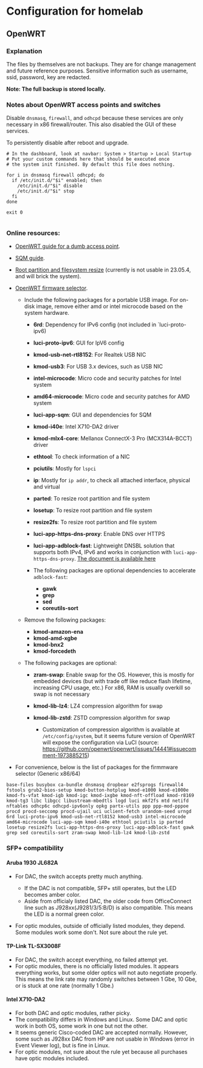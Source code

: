 # Configuration for homelab

## OpenWRT

### Explanation

The files by themselves are not backups. They are for change management and future reference purposes. Sensitive information such as username, ssid, password, key are redacted.

**Note: The full backup is stored locally.**

### Notes about OpenWRT access points and switches

Disable `dnsmasq`, `firewall`, and `odhcpd` because these services are only necessary in x86 firewall/router. This also disabled the GUI of these services.

To persistently disable after reboot and upgrade.

```
# In the dashboard, look at navbar: System > Startup > Local Startup
# Put your custom commands here that should be executed once
# the system init finished. By default this file does nothing.

for i in dnsmasq firewall odhcpd; do
  if /etc/init.d/"$i" enabled; then
    /etc/init.d/"$i" disable
    /etc/init.d/"$i" stop
  fi
done

exit 0


```

### Online resources:

- [OpenWRT guide for a dumb access point](https://openwrt.org/docs/guide-user/network/wifi/dumbap).
- [SQM guide](https://openwrt.org/docs/guide-user/network/traffic-shaping/sqm).
- [Root partition and filesystem resize](https://openwrt.org/docs/guide-user/advanced/expand_root) (currently is not usable in 23.05.4, and will brick the system).
- [OpenWRT firmware selector](https://firmware-selector.openwrt.org/).

  - Include the following packages for a portable USB image. For on-disk image, remove either amd or intel microcode based on the system hardware.

    - **6rd**: Dependency for IPv6 config (not included in `luci-proto-ipv6)
    - **luci-proto-ipv6**: GUI for IpV6 config
    - **kmod-usb-net-rtl8152**: For Realtek USB NIC
    - **kmod-usb3**: For USB 3.x devices, such as USB NIC
    - **intel-microcode**: Micro code and security patches for Intel system
    - **amd64-microcode**: Micro code and security patches for AMD system
    - **luci-app-sqm**: GUI and dependencies for SQM
    - **kmod-i40e**: Intel X710-DA2 driver
    - **kmod-mlx4-core**: Mellanox ConnectX-3 Pro (MCX314A-BCCT) driver
    - **ethtool**: To check information of a NIC
    - **pciutils**: Mostly for `lspci`
    - **ip**: Mostly for `ip addr`, to check all attached interface, physical and virtual
    - **parted**: To resize root partition and file system
    - **losetup**: To resize root partition and file system
    - **resize2fs**: To resize root partition and file system
    - **luci-app-https-dns-proxy**: Enable DNS over HTTPS
    - **luci-app-adblock-fast**: Lightweight DNSBL solution that supports both IPv4, IPv6 and works in conjunction with `luci-app-https-dns-proxy`. [The document is available here](https://docs.openwrt.melmac.net/adblock-fast/)
    - The following packages are optional dependencies to accelerate `adblock-fast`:

      - **gawk**
      - **grep**
      - **sed**
      - **coreutils-sort**

  - Remove the following packages:

    - **kmod-amazon-ena**
    - **kmod-amd-xgbe**
    - **kmod-bnx2**
    - **kmod-forcedeth**
  
  - The following packages are optional:

    - **zram-swap**: Enable swap for the OS. However, this is mostly for embedded devices (but with trade off like reduce flash lifetime, increasing CPU usage, etc.) For x86, RAM is usually overkill so swap is not necessary
    - **kmod-lib-lz4**: LZ4 compression algorithm for swap
    - **kmod-lib-zstd**: ZSTD compression algorithm for swap

      - Customization of compression algorithm is available at `/etc/config/system`, but it seems future version of OpenWRT will expose the configuration via LuCI (source: https://github.com/openwrt/openwrt/issues/14441#issuecomment-1973885215)


 - For convenience, below is the list of packages for the firmmware selector (Generic x86/64)

```
base-files busybox ca-bundle dnsmasq dropbear e2fsprogs firewall4 fstools grub2-bios-setup kmod-button-hotplug kmod-e1000 kmod-e1000e kmod-fs-vfat kmod-igb kmod-igc kmod-ixgbe kmod-nft-offload kmod-r8169 kmod-tg3 libc libgcc libustream-mbedtls logd luci mkf2fs mtd netifd nftables odhcp6c odhcpd-ipv6only opkg partx-utils ppp ppp-mod-pppoe procd procd-seccomp procd-ujail uci uclient-fetch urandom-seed urngd 6rd luci-proto-ipv6 kmod-usb-net-rtl8152 kmod-usb3 intel-microcode amd64-microcode luci-app-sqm kmod-i40e ethtool pciutils ip parted losetup resize2fs luci-app-https-dns-proxy luci-app-adblock-fast gawk grep sed coreutils-sort zram-swap kmod-lib-lz4 kmod-lib-zstd
```

### SFP+ compatibility

#### Aruba 1930 JL682A

- For DAC, the switch accepts pretty much anything.

  - If the DAC is not compatible, SFP+ still operates, but the LED becomes amber color.
  - Aside from officialy listed DAC, the older code from OfficeConnect line such as J928xx(J9281/3/5:B/D) is also compatible. This means the LED is a normal green color.

- For optic modules, outside of officially listed modules, they depend. Some modules work some don't. Not sure about the rule yet.

#### TP-Link TL-SX3008F

- For DAC, the switch accept everything, no failed attempt yet.
- For optic modules, there is no officially listed modules. It appears everything works, but some older optics will not auto negotiate properly. This means the link rate may randomly switches between 1 Gbe, 10 Gbe, or is stuck at one rate (normally 1 Gbe.)

#### Intel X710-DA2

- For both DAC and optic modules, rather picky.
- The compatibility differs in Windows and Linux. Some DAC and optic work in both OS, some work in one but not the other.
- It seems generic Cisco-coded DAC are accepted normally. However, some such as J928xx DAC from HP are not usable in Windows (error in Event Viewer log), but is fine in Linux.
- For optic modules, not sure about the rule yet because all purchases have optic modules included.